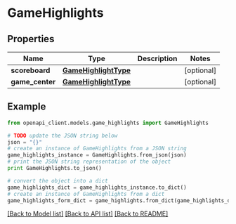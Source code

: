 # GameHighlights


## Properties

Name | Type | Description | Notes
------------ | ------------- | ------------- | -------------
**scoreboard** | [**GameHighlightType**](GameHighlightType.md) |  | [optional] 
**game_center** | [**GameHighlightType**](GameHighlightType.md) |  | [optional] 

## Example

```python
from openapi_client.models.game_highlights import GameHighlights

# TODO update the JSON string below
json = "{}"
# create an instance of GameHighlights from a JSON string
game_highlights_instance = GameHighlights.from_json(json)
# print the JSON string representation of the object
print GameHighlights.to_json()

# convert the object into a dict
game_highlights_dict = game_highlights_instance.to_dict()
# create an instance of GameHighlights from a dict
game_highlights_form_dict = game_highlights.from_dict(game_highlights_dict)
```
[[Back to Model list]](../README.md#documentation-for-models) [[Back to API list]](../README.md#documentation-for-api-endpoints) [[Back to README]](../README.md)


